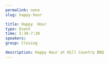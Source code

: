 ```yaml
---
permalink: none
slug: happy-hour

title: Happy  Hour
type: Event
time: 5:30-7:30
speakers:
group: Closing

description: Happy Hour at Hill Country BBQ
---
```

